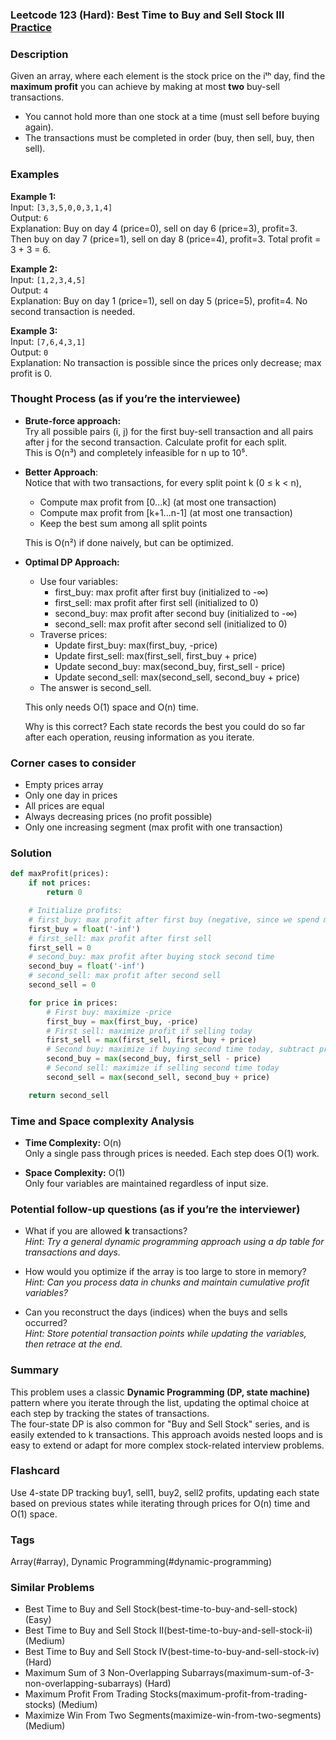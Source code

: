 ### Leetcode 123 (Hard): Best Time to Buy and Sell Stock III [Practice](https://leetcode.com/problems/best-time-to-buy-and-sell-stock-iii)

### Description  
Given an array, where each element is the stock price on the iᵗʰ day, find the **maximum profit** you can achieve by making at most **two** buy-sell transactions.  
- You cannot hold more than one stock at a time (must sell before buying again).
- The transactions must be completed in order (buy, then sell, buy, then sell).

### Examples  

**Example 1:**  
Input: `[3,3,5,0,0,3,1,4]`  
Output: `6`  
Explanation: Buy on day 4 (price=0), sell on day 6 (price=3), profit=3.  
Then buy on day 7 (price=1), sell on day 8 (price=4), profit=3. Total profit = 3 + 3 = 6.

**Example 2:**  
Input: `[1,2,3,4,5]`  
Output: `4`  
Explanation: Buy on day 1 (price=1), sell on day 5 (price=5), profit=4. No second transaction is needed.

**Example 3:**  
Input: `[7,6,4,3,1]`  
Output: `0`  
Explanation: No transaction is possible since the prices only decrease; max profit is 0.


### Thought Process (as if you’re the interviewee)  
- **Brute-force approach:**  
  Try all possible pairs (i, j) for the first buy-sell transaction and all pairs after j for the second transaction. Calculate profit for each split.  
  This is O(n³) and completely infeasible for n up to 10⁵.

- **Better Approach**:  
  Notice that with two transactions, for every split point k (0 ≤ k < n),  
  - Compute max profit from [0...k] (at most one transaction)
  - Compute max profit from [k+1...n-1] (at most one transaction)
  - Keep the best sum among all split points

  This is O(n²) if done naively, but can be optimized.

- **Optimal DP Approach:**  
  - Use four variables:
    - first_buy: max profit after first buy (initialized to -∞)
    - first_sell: max profit after first sell (initialized to 0)
    - second_buy: max profit after second buy (initialized to -∞)
    - second_sell: max profit after second sell (initialized to 0)
  - Traverse prices:
    - Update first_buy: max(first_buy, -price)
    - Update first_sell: max(first_sell, first_buy + price)
    - Update second_buy: max(second_buy, first_sell - price)
    - Update second_sell: max(second_sell, second_buy + price)
  - The answer is second_sell.

  This only needs O(1) space and O(n) time.

  Why is this correct? Each state records the best you could do so far after each operation, reusing information as you iterate.

### Corner cases to consider  
- Empty prices array
- Only one day in prices
- All prices are equal
- Always decreasing prices (no profit possible)
- Only one increasing segment (max profit with one transaction)

### Solution

```python
def maxProfit(prices):
    if not prices:
        return 0

    # Initialize profits:
    # first_buy: max profit after first buy (negative, since we spend money)
    first_buy = float('-inf')
    # first_sell: max profit after first sell
    first_sell = 0
    # second_buy: max profit after buying stock second time
    second_buy = float('-inf')
    # second_sell: max profit after second sell
    second_sell = 0

    for price in prices:
        # First buy: maximize -price
        first_buy = max(first_buy, -price)
        # First sell: maximize profit if selling today
        first_sell = max(first_sell, first_buy + price)
        # Second buy: maximize if buying second time today, subtract price from first_sell
        second_buy = max(second_buy, first_sell - price)
        # Second sell: maximize if selling second time today
        second_sell = max(second_sell, second_buy + price)

    return second_sell
```

### Time and Space complexity Analysis  

- **Time Complexity:** O(n)  
  Only a single pass through prices is needed. Each step does O(1) work.

- **Space Complexity:** O(1)  
  Only four variables are maintained regardless of input size.

### Potential follow-up questions (as if you’re the interviewer)  

- What if you are allowed **k** transactions?  
  *Hint: Try a general dynamic programming approach using a dp table for transactions and days.*

- How would you optimize if the array is too large to store in memory?  
  *Hint: Can you process data in chunks and maintain cumulative profit variables?*

- Can you reconstruct the days (indices) when the buys and sells occurred?  
  *Hint: Store potential transaction points while updating the variables, then retrace at the end.*

### Summary
This problem uses a classic **Dynamic Programming (DP, state machine)** pattern where you iterate through the list, updating the optimal choice at each step by tracking the states of transactions.  
The four-state DP is also common for "Buy and Sell Stock" series, and is easily extended to k transactions. This approach avoids nested loops and is easy to extend or adapt for more complex stock-related interview problems.


### Flashcard
Use 4-state DP tracking buy1, sell1, buy2, sell2 profits, updating each state based on previous states while iterating through prices for O(n) time and O(1) space.

### Tags
Array(#array), Dynamic Programming(#dynamic-programming)

### Similar Problems
- Best Time to Buy and Sell Stock(best-time-to-buy-and-sell-stock) (Easy)
- Best Time to Buy and Sell Stock II(best-time-to-buy-and-sell-stock-ii) (Medium)
- Best Time to Buy and Sell Stock IV(best-time-to-buy-and-sell-stock-iv) (Hard)
- Maximum Sum of 3 Non-Overlapping Subarrays(maximum-sum-of-3-non-overlapping-subarrays) (Hard)
- Maximum Profit From Trading Stocks(maximum-profit-from-trading-stocks) (Medium)
- Maximize Win From Two Segments(maximize-win-from-two-segments) (Medium)
